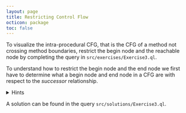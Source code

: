 ```yaml
---
layout: page
title: Restricting Control Flow
octicon: package
toc: false
---
```


To visualize the intra-procedural CFG, that is the CFG of a method not crossing method boundaries, restrict the begin node and the reachable node by completing the query in  `src/exercises/Exercise3.ql`.

To understand how to restrict the begin node and the end node we first have to determine what a begin node and end node in a CFG are with respect to the _successor_ relationship.

<details>
<summary>Hints</summary>

- The `ControlFlowNode` class has member predicate `getAPredecessor` to get a predecessor. How could you get a predecessor with only the `getASuccessor` member predicate?
- You can use the pattern `not exists(...)` to state that a predicate has no results.
- The CodeQL CLI command `codeql database analyze` can output to the `dot` format. The result can be rendered with Graphviz. See the file `control-flow-graph.png` for a rendering of the control flow graphs in `src/`exercises-tests/Exercise3/test.cpp`.

</details>

A solution can be found in the query `src/solutions/Exercise3.ql`.

